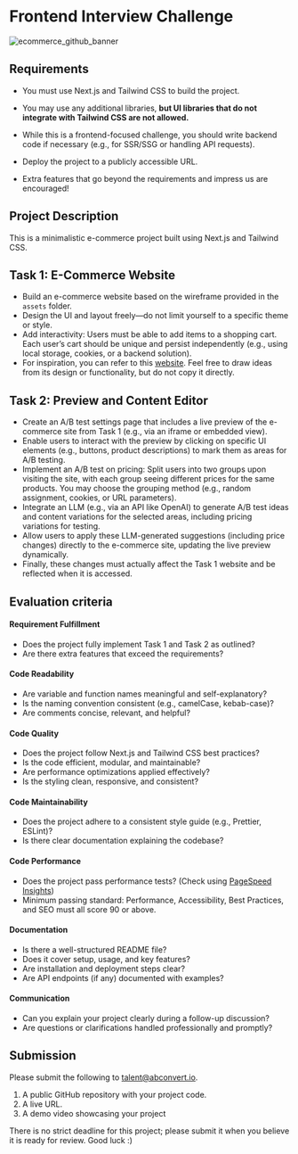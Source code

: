 # Frontend Interview Challenge

![ecommerce_github_banner](https://github.com/user-attachments/assets/3018c781-0969-45a1-b8bb-3f638aa4260d)

## Requirements

- You must use Next.js and Tailwind CSS to build the project.

- You may use any additional libraries, **but UI libraries that do not integrate with Tailwind CSS are not allowed.**

- While this is a frontend-focused challenge, you should write backend code if necessary (e.g., for SSR/SSG or handling API requests).

- Deploy the project to a publicly accessible URL.

- Extra features that go beyond the requirements and impress us are encouraged!

## Project Description

This is a minimalistic e-commerce project built using Next.js and Tailwind CSS.

## Task 1: E-Commerce Website

- Build an e-commerce website based on the wireframe provided in the `assets` folder.
- Design the UI and layout freely—do not limit yourself to a specific theme or style.
- Add interactivity: Users must be able to add items to a shopping cart. Each user’s cart should be unique and persist independently (e.g., using local storage, cookies, or a backend solution).
- For inspiration, you can refer to this [website](https://venue-theme-morning.myshopify.com/). Feel free to draw ideas from its design or functionality, but do not copy it directly.

## Task 2: Preview and Content Editor

- Create an A/B test settings page that includes a live preview of the e-commerce site from Task 1 (e.g., via an iframe or embedded view).
- Enable users to interact with the preview by clicking on specific UI elements (e.g., buttons, product descriptions) to mark them as areas for A/B testing.
- Implement an A/B test on pricing: Split users into two groups upon visiting the site, with each group seeing different prices for the same products. You may choose the grouping method (e.g., random assignment, cookies, or URL parameters).
- Integrate an LLM (e.g., via an API like OpenAI) to generate A/B test ideas and content variations for the selected areas, including pricing variations for testing.
- Allow users to apply these LLM-generated suggestions (including price changes) directly to the e-commerce site, updating the live preview dynamically.
- Finally, these changes must actually affect the Task 1 website and be reflected when it is accessed.

## Evaluation criteria

#### Requirement Fulfillment

- Does the project fully implement Task 1 and Task 2 as outlined?
- Are there extra features that exceed the requirements?

#### Code Readability

- Are variable and function names meaningful and self-explanatory?
- Is the naming convention consistent (e.g., camelCase, kebab-case)?
- Are comments concise, relevant, and helpful?

#### Code Quality

- Does the project follow Next.js and Tailwind CSS best practices?
- Is the code efficient, modular, and maintainable?
- Are performance optimizations applied effectively?
- Is the styling clean, responsive, and consistent?

#### Code Maintainability

- Does the project adhere to a consistent style guide (e.g., Prettier, ESLint)?
- Is there clear documentation explaining the codebase?

#### Code Performance

- Does the project pass performance tests? (Check using [PageSpeed Insights](https://pagespeed.web.dev/))
- Minimum passing standard: Performance, Accessibility, Best Practices, and SEO must all score 90 or above.

#### Documentation

- Is there a well-structured README file?
- Does it cover setup, usage, and key features?
- Are installation and deployment steps clear?
- Are API endpoints (if any) documented with examples?

#### Communication

- Can you explain your project clearly during a follow-up discussion?
- Are questions or clarifications handled professionally and promptly?

## Submission

Please submit the following to talent@abconvert.io.

1. A public GitHub repository with your project code.
2. A live URL.
3. A demo video showcasing your project

There is no strict deadline for this project; please submit it when you believe it is ready for review.
Good luck :)
